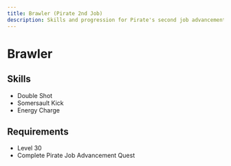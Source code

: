 ```yaml
---
title: Brawler (Pirate 2nd Job)
description: Skills and progression for Pirate's second job advancement
---
```


# Brawler

## Skills
- Double Shot
- Somersault Kick
- Energy Charge

## Requirements
- Level 30
- Complete Pirate Job Advancement Quest